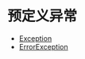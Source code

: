 # 预定义异常

- [Exception](/docs/语言参考/预定义异常/Exception.html)
- [ErrorException](/docs/语言参考/预定义异常/ErrorException.html)

